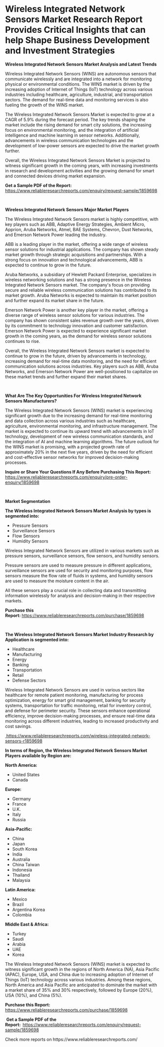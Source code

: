 <p><h1>Wireless Integrated Network Sensors Market Research Report Provides Critical Insights that can help Shape Business Development and Investment Strategies</h1></p><p><strong>Wireless Integrated Network Sensors Market Analysis and Latest Trends</strong></p>
<p><p>Wireless Integrated Network Sensors (WINS) are autonomous sensors that communicate wirelessly and are integrated into a network for monitoring physical or environmental conditions. The WINS market is driven by the increasing adoption of Internet of Things (IoT) technology across various industries including healthcare, agriculture, industrial, and transportation sectors. The demand for real-time data and monitoring services is also fueling the growth of the WINS market.</p><p>The Wireless Integrated Network Sensors Market is expected to grow at a CAGR of 5.9% during the forecast period. The key trends shaping the market include the rising demand for smart city solutions, the increasing focus on environmental monitoring, and the integration of artificial intelligence and machine learning in sensor networks. Additionally, advancements in wireless communication technologies and the development of low-power sensors are expected to drive the market growth further.</p><p>Overall, the Wireless Integrated Network Sensors Market is projected to witness significant growth in the coming years, with increasing investments in research and development activities and the growing demand for smart and connected devices driving market expansion.</p></p>
<p><strong>Get a Sample PDF of the Report:&nbsp;</strong> <a href="https://www.reliableresearchreports.com/enquiry/request-sample/1859698">https://www.reliableresearchreports.com/enquiry/request-sample/1859698</a></p>
<p>&nbsp;</p>
<p><strong>Wireless Integrated Network Sensors Major Market Players</strong></p>
<p><p>The Wireless Integrated Network Sensors market is highly competitive, with key players such as ABB, Adaptive Energy Strategies, Ambient Micro, Apprion, Aruba Networks, Atmel, BAE Systems, Chevron, Dust Networks, and Emerson Network Power leading the industry.</p><p>ABB is a leading player in the market, offering a wide range of wireless sensor solutions for industrial applications. The company has shown steady market growth through strategic acquisitions and partnerships. With a strong focus on innovation and technological advancements, ABB is expected to continue to grow in the future.</p><p>Aruba Networks, a subsidiary of Hewlett Packard Enterprise, specializes in wireless networking solutions and has a strong presence in the Wireless Integrated Network Sensors market. The company's focus on providing secure and reliable wireless communication solutions has contributed to its market growth. Aruba Networks is expected to maintain its market position and further expand its market share in the future.</p><p>Emerson Network Power is another key player in the market, offering a diverse range of wireless sensor solutions for various industries. The company has shown consistent sales revenue growth over the years, driven by its commitment to technology innovation and customer satisfaction. Emerson Network Power is expected to experience significant market growth in the coming years, as the demand for wireless sensor solutions continues to rise.</p><p>Overall, the Wireless Integrated Network Sensors market is expected to continue to grow in the future, driven by advancements in technology, increasing demand for real-time data monitoring, and the need for efficient communication solutions across industries. Key players such as ABB, Aruba Networks, and Emerson Network Power are well-positioned to capitalize on these market trends and further expand their market shares.</p></p>
<p>&nbsp;</p>
<p><strong>What Are The Key Opportunities For Wireless Integrated Network Sensors Manufacturers?</strong></p>
<p><p>The Wireless Integrated Network Sensors (WINS) market is experiencing significant growth due to the increasing demand for real-time monitoring and data collection across various industries such as healthcare, agriculture, environmental monitoring, and infrastructure management. The market is expected to continue its upward trend with advancements in IoT technology, development of new wireless communication standards, and the integration of AI and machine learning algorithms. The future outlook for the WINS market is promising, with a projected growth rate of approximately 20% in the next five years, driven by the need for efficient and cost-effective sensor networks for improved decision-making processes.</p></p>
<p><strong>Inquire or Share Your Questions If Any Before Purchasing This Report:</strong> <a href="https://www.reliableresearchreports.com/enquiry/pre-order-enquiry/1859698">https://www.reliableresearchreports.com/enquiry/pre-order-enquiry/1859698</a></p>
<p>&nbsp;</p>
<p><strong>Market Segmentation</strong></p>
<p><strong>The Wireless Integrated Network Sensors Market Analysis by types is segmented into:</strong></p>
<p><ul><li>Pressure Sensors</li><li>Surveillance Sensors</li><li>Flow Sensors</li><li>Humidity Sensors</li></ul></p>
<p><p>Wireless Integrated Network Sensors are utilized in various markets such as pressure sensors, surveillance sensors, flow sensors, and humidity sensors. </p><p>Pressure sensors are used to measure pressure in different applications, surveillance sensors are used for security and monitoring purposes, flow sensors measure the flow rate of fluids in systems, and humidity sensors are used to measure the moisture content in the air. </p><p>All these sensors play a crucial role in collecting data and transmitting information wirelessly for analysis and decision-making in their respective markets.</p></p>
<p><strong>Purchase this Report:&nbsp;</strong><a href="https://www.reliableresearchreports.com/purchase/1859698">https://www.reliableresearchreports.com/purchase/1859698</a></p>
<p>&nbsp;</p>
<p><strong>The Wireless Integrated Network Sensors Market Industry Research by Application is segmented into:</strong></p>
<p><ul><li>Healthcare</li><li>Manufacturing</li><li>Energy</li><li>Banking</li><li>Transportation</li><li>Retail</li><li>Defense Sectors</li></ul></p>
<p><p>Wireless Integrated Network Sensors are used in various sectors like healthcare for remote patient monitoring, manufacturing for process optimization, energy for smart grid management, banking for security systems, transportation for traffic monitoring, retail for inventory control, and defense for perimeter security. These sensors enhance operational efficiency, improve decision-making processes, and ensure real-time data monitoring across different industries, leading to increased productivity and cost savings.</p></p>
<p><a href="https://www.reliableresearchreports.com/wireless-integrated-network-sensors-r1859698">&nbsp;https://www.reliableresearchreports.com/wireless-integrated-network-sensors-r1859698</a></p>
<p><strong>In terms of Region, the Wireless Integrated Network Sensors Market Players available by Region are:</strong></p>
<p>
    <p> <strong> North America: </strong>
        <ul>
            <li>United States</li>
            <li>Canada</li>
        </ul>
        </p> 
    <p> <strong> Europe: </strong>
        <ul>
            <li>Germany</li>
            <li>France</li>
            <li>U.K.</li>
            <li>Italy</li>
            <li>Russia</li>
        </ul>
        </p> 
    <p> <strong> Asia-Pacific: </strong>
        <ul>
            <li>China</li>
            <li>Japan</li>
            <li>South Korea</li>
            <li>India</li>
            <li>Australia</li>
            <li>China Taiwan</li>
            <li>Indonesia</li>
            <li>Thailand</li>
            <li>Malaysia</li>
        </ul>
        </p> 
    <p> <strong> Latin America: </strong>
        <ul>
            <li>Mexico</li>
            <li>Brazil</li>
            <li>Argentina Korea</li>
            <li>Colombia</li>
        </ul>
        </p> 
    <p> <strong> Middle East & Africa: </strong>
        <ul>
            <li>Turkey</li>
            <li>Saudi</li>
            <li>Arabia</li>
            <li>UAE</li>
            <li>Korea</li>
        </ul>
    </p>
    </p>
<p><p>The Wireless Integrated Network Sensors (WINS) market is expected to witness significant growth in the regions of North America (NA), Asia Pacific (APAC), Europe, USA, and China due to increasing adoption of Internet of Things (IoT) technology across various industries. Among these regions, North America and Asia Pacific are anticipated to dominate the market with a market share of 35% and 30% respectively, followed by Europe (20%), USA (10%), and China (5%).</p></p>
<p><strong>Purchase this Report: </strong><a href="https://www.reliableresearchreports.com/purchase/1859698">https://www.reliableresearchreports.com/purchase/1859698</a></p>
<p>&nbsp;<strong>Get a Sample PDF of the Report:&nbsp;&nbsp;</strong><a href="https://www.reliableresearchreports.com/enquiry/request-sample/1859698">https://www.reliableresearchreports.com/enquiry/request-sample/1859698</a></p>
<p><strong></strong></p>
<p>Check more reports on https://www.reliableresearchreports.com/</p>